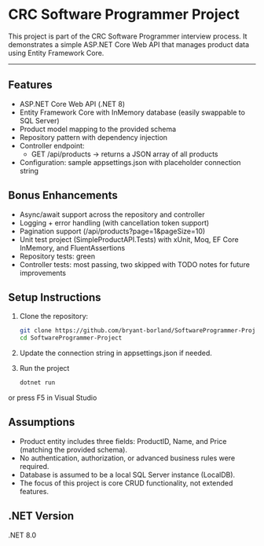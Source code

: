 # CRC Software Programmer Project

This project is part of the CRC Software Programmer interview process.
It demonstrates a simple ASP.NET Core Web API that manages product data using Entity Framework Core.

---
## Features
- ASP.NET Core Web API (.NET 8)
- Entity Framework Core with InMemory database (easily swappable to SQL Server)
- Product model mapping to the provided schema
- Repository pattern with dependency injection
- Controller endpoint:
   - GET /api/products → returns a JSON array of all products
- Configuration: sample appsettings.json with placeholder connection string

## Bonus Enhancements
- Async/await support across the repository and controller
- Logging + error handling (with cancellation token support)
- Pagination support (/api/products?page=1&pageSize=10)
- Unit test project (SimpleProductAPI.Tests) with xUnit, Moq, EF Core InMemory, and FluentAssertions
- Repository tests: green
- Controller tests: most passing, two skipped with TODO notes for future improvements

## Setup Instructions

1. Clone the repository:
   ```bash
   git clone https://github.com/bryant-borland/SoftwareProgrammer-Project.git
   cd SoftwareProgrammer-Project
   ```

2. Update the connection string in appsettings.json if needed.
3. Run the project
   ```bash
   dotnet run
   ```
  or press F5 in Visual Studio

## Assumptions
- Product entity includes three fields: ProductID, Name, and Price (matching the provided schema).
- No authentication, authorization, or advanced business rules were required.
- Database is assumed to be a local SQL Server instance (LocalDB).
- The focus of this project is core CRUD functionality, not extended features.

## .NET Version
.NET 8.0
